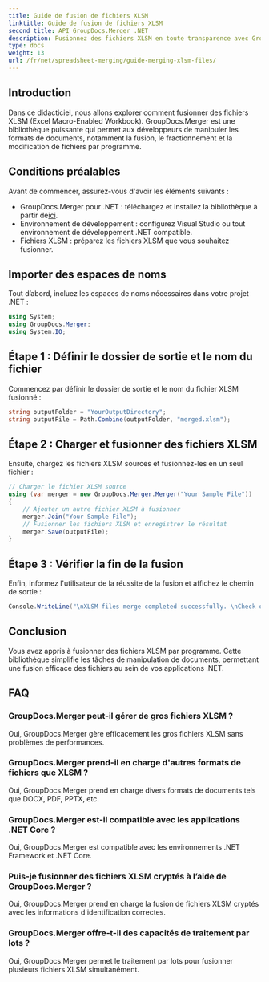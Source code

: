```yaml
---
title: Guide de fusion de fichiers XLSM
linktitle: Guide de fusion de fichiers XLSM
second_title: API GroupDocs.Merger .NET
description: Fusionnez des fichiers XLSM en toute transparence avec GroupDocs.Merger pour .NET. Combinez efficacement des classeurs Excel par programmation. Améliorez vos capacités de manipulation de documents.
type: docs
weight: 13
url: /fr/net/spreadsheet-merging/guide-merging-xlsm-files/
---
```

## Introduction
Dans ce didacticiel, nous allons explorer comment fusionner des fichiers XLSM (Excel Macro-Enabled Workbook). GroupDocs.Merger est une bibliothèque puissante qui permet aux développeurs de manipuler les formats de documents, notamment la fusion, le fractionnement et la modification de fichiers par programme.
## Conditions préalables
Avant de commencer, assurez-vous d'avoir les éléments suivants :
-  GroupDocs.Merger pour .NET : téléchargez et installez la bibliothèque à partir de[ici](https://releases.groupdocs.com/merger/net/).
- Environnement de développement : configurez Visual Studio ou tout environnement de développement .NET compatible.
- Fichiers XLSM : préparez les fichiers XLSM que vous souhaitez fusionner.

## Importer des espaces de noms
Tout d’abord, incluez les espaces de noms nécessaires dans votre projet .NET :
```csharp
using System; 
using GroupDocs.Merger;
using System.IO;
```
## Étape 1 : Définir le dossier de sortie et le nom du fichier
Commencez par définir le dossier de sortie et le nom du fichier XLSM fusionné :
```csharp
string outputFolder = "YourOutputDirectory";
string outputFile = Path.Combine(outputFolder, "merged.xlsm");
```
## Étape 2 : Charger et fusionner des fichiers XLSM
Ensuite, chargez les fichiers XLSM sources et fusionnez-les en un seul fichier :
```csharp
// Charger le fichier XLSM source
using (var merger = new GroupDocs.Merger.Merger("Your Sample File"))
{
    // Ajouter un autre fichier XLSM à fusionner
    merger.Join("Your Sample File");
    // Fusionner les fichiers XLSM et enregistrer le résultat
    merger.Save(outputFile);
}
```
## Étape 3 : Vérifier la fin de la fusion
Enfin, informez l'utilisateur de la réussite de la fusion et affichez le chemin de sortie :
```csharp
Console.WriteLine("\nXLSM files merge completed successfully. \nCheck output in {0}", outputFolder);
```

## Conclusion
Vous avez appris à fusionner des fichiers XLSM par programme. Cette bibliothèque simplifie les tâches de manipulation de documents, permettant une fusion efficace des fichiers au sein de vos applications .NET.

## FAQ
### GroupDocs.Merger peut-il gérer de gros fichiers XLSM ?
Oui, GroupDocs.Merger gère efficacement les gros fichiers XLSM sans problèmes de performances.
### GroupDocs.Merger prend-il en charge d'autres formats de fichiers que XLSM ?
Oui, GroupDocs.Merger prend en charge divers formats de documents tels que DOCX, PDF, PPTX, etc.
### GroupDocs.Merger est-il compatible avec les applications .NET Core ?
Oui, GroupDocs.Merger est compatible avec les environnements .NET Framework et .NET Core.
### Puis-je fusionner des fichiers XLSM cryptés à l’aide de GroupDocs.Merger ?
Oui, GroupDocs.Merger prend en charge la fusion de fichiers XLSM cryptés avec les informations d'identification correctes.
### GroupDocs.Merger offre-t-il des capacités de traitement par lots ?
Oui, GroupDocs.Merger permet le traitement par lots pour fusionner plusieurs fichiers XLSM simultanément.